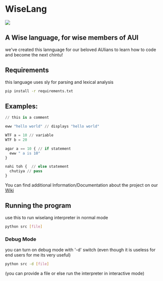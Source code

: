 # WiseLang
<img align="center" src="https://camo.githubusercontent.com/3b71db46d3d3ad7db85c642945318877155caabea4b993539b018d0cd90cc6ad/68747470733a2f2f63646e2e646973636f72646170702e636f6d2f6174746163686d656e74732f3639343532333436313535363736343638322f3832373831313135303438353532303431342f66696e616c776973652e706e67">

## A Wise language, for wise members of AUI

we've created this lannguage for our beloved AUIians to learn how to code and become the next chintu!

## Requirements

this language uses sly for parsing and lexical analysis

```bash
pip install -r requirements.txt
```

## Examples:

```python
// this is a comment

eww "hello world" // displays "hello world"

WTF a = 10 // variable
WTF b = 20

agar a == 10 { // if statement
  eww " a is 10"
}

nahi toh {  // else statement
  chutiya // pass
}
```

You can find additional Information/Documentation about the project on our [Wiki](https://github.com/Sakon13/WiseLang/wiki "Our Wiki boii")


## Running the program

use this to run wiselang interpreter in normal mode
```bash
python src [file] 
```

### Debug Mode

you can turn on debug mode with '-d' switch
(even though it is useless for end users for me its very useful)

```bash
python src -d [file]
```

<footer>(you can provide a file or else run the interpreter in interactive mode)</footer>
